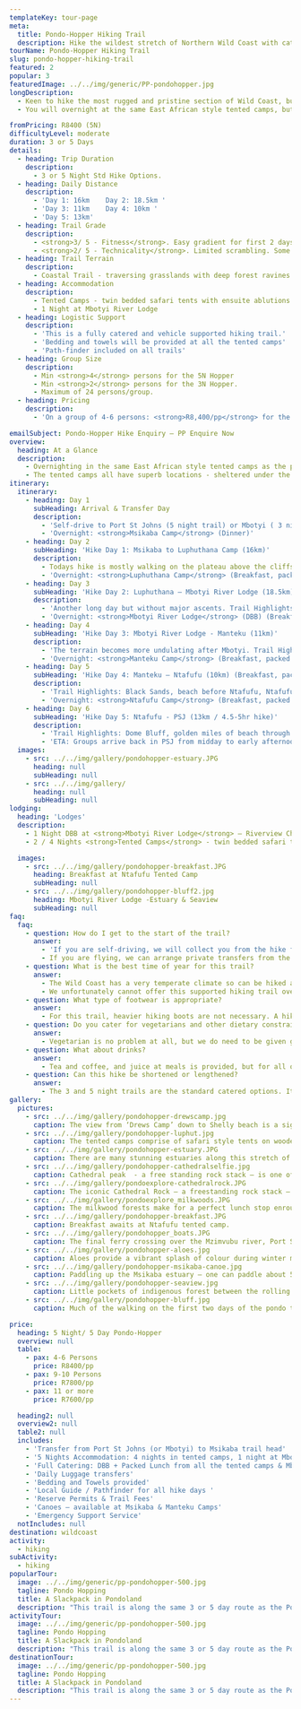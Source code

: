 ```yaml
---
templateKey: tour-page
meta:
  title: Pondo-Hopper Hiking Trail
  description: Hike the wildest stretch of Northern Wild Coast with catering and daily luggage support. Overnight in superbly located tented camps and a night at Mbotyi River Lodge.
tourName: Pondo-Hopper Hiking Trail
slug: pondo-hopper-hiking-trail
featured: 2
popular: 3
featuredImage: ../../img/generic/PP-pondohopper.jpg
longDescription:
  - Keen to hike the most rugged and pristine section of Wild Coast, but don't feel like the schlep of planning and preparing meals, or bringing little more than you tekkies and a beach towel? Provided your hike is planned for outside the peak school holidays, we can offer a fully supported, fully-catered version of the 3 & 5 night Pondo-Explorer trail.
  - You will overnight at the same East African style tented camps, but all bedding will be supplied. Your main kit bags will be transferred from camp to camp by vehicle, so you need only hike with a light daypack. Dinner, Breakfast and a packed lunch for each trail day, will be provided by the tented camps and your third night is spent at Mbotyi River Lodge.

fromPricing: R8400 (5N)
difficultyLevel: moderate
duration: 3 or 5 Days
details:
  - heading: Trip Duration
    description:
      - 3 or 5 Night Std Hike Options.
  - heading: Daily Distance
    description:
      - 'Day 1: 16km    Day 2: 18.5km '
      - 'Day 3: 11km    Day 4: 10km '
      - 'Day 5: 13km'
  - heading: Trail Grade
    description:
      - <strong>3/ 5 - Fitness</strong>. Easy gradient for first 2 days but higher daily distances. More hills on Day’s 3 & 4.
      - <strong>2/ 5 - Technicality</strong>. Limited scrambling. Some sheer sections for viewpoints (optional).
  - heading: Trail Terrain
    description:
      - Coastal Trail - traversing grasslands with deep forest ravines and gorges, rocky headlands, sandy beaches and passing through friendly Pondo villages.
  - heading: Accommodation
    description:
      - Tented Camps - twin bedded safari tents with ensuite ablutions & hot shower. Central kitchen & dining boma.
      - 1 Night at Mbotyi River Lodge
  - heading: Logistic Support
    description:
      - 'This is a fully catered and vehicle supported hiking trail.'
      - 'Bedding and towels will be provided at all the tented camps'
      - 'Path-finder included on all trails'
  - heading: Group Size
    description:
      - Min <strong>4</strong> persons for the 5N Hopper
      - Min <strong>2</strong> persons for the 3N Hopper.
      - Maximum of 24 persons/group.
  - heading: Pricing
    description:
      - 'On a group of 4-6 persons: <strong>R8,400/pp</strong> for the 5 Night Hopper'

emailSubject: Pondo-Hopper Hike Enquiry – PP Enquire Now
overview:
  heading: At a Glance
  description:
    - Overnighting in the same East African style tented camps as the pondo-explorer, but with all bedding supplied. Your main kit bags will be transferred from camp to camp by vehicle, so you need only hike with a light daypack. Dinner, Breakfast and a packed lunch for each trail day will be provided by the tented camps and your third night is spent at Mbotyi River hotel.
    - The tented camps all have superb locations - sheltered under the milkwoods overlooking an estuary, or perched on a hillside offering panoramic sea views. This fully supported hike is a fantastic trail to do with a group of friends looking for a hike that is within reach of the average hiker and with enough activities - like canoeing up the estuaries, fishing and swimming, to keep the Duracell bunnies active.
itinerary:
  itinerary:
    - heading: Day 1
      subHeading: Arrival & Transfer Day
      description:
        - 'Self-drive to Port St Johns (5 night trail) or Mbotyi ( 3 night trail), leaving your vehicle in secure parking here and we will transfer you to Msikaba, the trailhead, for your first nights accommodation. No hiking this day.'
        - 'Overnight: <strong>Msikaba Camp</strong> (Dinner)'
    - heading: Day 2
      subHeading: 'Hike Day 1: Msikaba to Luphuthana Camp (16km)'
      description:
        - Todays hike is mostly walking on the plateau above the cliffs. The vestiges of treasure quests at Grosvenor, Goss’s Point and the stunning Mkweni estuary as well as the fantastic spray display at Luphuthana are highlights of the day.
        - 'Overnight: <strong>Luphuthana Camp</strong> (Breakfast, packed lunch & dinner)'
    - heading: Day 3
      subHeading: 'Hike Day 2: Luphuthana – Mbotyi River Lodge (18.5km)'
      description:
        - 'Another long day but without major ascents. Trail Highlights include: Top Hat, Waterfall Bluff (an 80m high waterfall which plunges directly into the ocean), Cathedral Rock, Mfihlelo Waterfall, freshwater swimming pools on the Mlambomkulu river, and the views from the top of Drew’s Camp looking down towards Mbotyi where you will enjoy the comfort of Mbotyi River Lodge for the night.'
        - 'Overnight: <strong>Mbotyi River Lodge</strong> (DBB) (Breakfast, packed lunch & dinner)'
    - heading: Day 4
      subHeading: 'Hike Day 3: Mbotyi River Lodge - Manteku (11km)'
      description:
        - 'The terrain becomes more undulating after Mbotyi. Trail Highlights: Friendly rural villages, sweeping vistas from the hilltops, Manteku mangrove estuary with prolific birdlife, canoeing up Manteku Estuary.'
        - 'Overnight: <strong>Manteku Camp</strong> (Breakfast, packed lunch & dinner)'
    - heading: Day 5
      subHeading: 'Hike Day 4: Manteku – Ntafufu (10km) (Breakfast, packed lunch & dinner)'
      description:
        - 'Trail Highlights: Black Sands, beach before Ntafufu, Ntafufu River Crossing.'
        - 'Overnight: <strong>Ntafufu Camp</strong> (Breakfast, packed lunch & dinner)'
    - heading: Day 6
      subHeading: 'Hike Day 5: Ntafufu - PSJ (13km / 4.5-5hr hike)'
      description:
        - 'Trail Highlights: Dome Bluff, golden miles of beach through to Poenskop'
        - 'ETA: Groups arrive back in PSJ from midday to early afternoon'
  images:
    - src: ../../img/gallery/pondohopper-estuary.JPG
      heading: null
      subHeading: null
    - src: ../../img/gallery/
      heading: null
      subHeading: null
lodging:
  heading: 'Lodges'
  description:
    - 1 Night DBB at <strong>Mbotyi River Lodge</strong> – Riverview Chalets.
    - 2 / 4 Nights <strong>Tented Camps</strong> - twin bedded safari tents on wooden platforms under thatch boma's with ensuite ablutions & hot water gas shower. Central kitchen & dining boma where meals will be provided.

  images:
    - src: ../../img/gallery/pondohopper-breakfast.JPG
      heading: Breakfast at Ntafufu Tented Camp
      subHeading: null
    - src: ../../img/gallery/pondohopper-bluff2.jpg
      heading: Mbotyi River Lodge -Estuary & Seaview
      subHeading: null
faq:
  faq:
    - question: How do I get to the start of the trail?
      answer:
        - 'If you are self-driving, we will collect you from the hike finish-point: Port St Johns on the 5 night trail or Mbotyi for the 3 night trail. You will leave your vehicle in secure parking in PSJ or Mbotyi and be transferred to Msikaba – the hike start for both the 3 & 5 night trail. This transfer is included in the hike price.'
        - If you are flying, we can arrange private transfers from the airport. Mtata is the closest airport (1.5hr from PSJ) but there are only direct flights from JHB. Durban or East London are the next closest  airports (5- 6hr transfer). If the group is flying – we will arrange transfers directly to Msikaba (trail head) and back from Port St Johns (trail-end) – please request a quote for these extra transfers.
    - question: What is the best time of year for this trail?
      answer:
        - The Wild Coast has a very temperate climate so can be hiked all year round, but from about March through to November tend to be better months i.t.o less rainfall. Winter months offer a wonderful and stable climate for hiking and the annual sardine brings lots of marine action, but we do struggle to get a booking at Mbotyi hotel as it is block-booked by the sardine tour operators.
        - We unfortunately cannot offer this supported hiking trail over the peak school holidays as the camps need to give priority to long-stay bookings.
    - question: What type of footwear is appropriate?
      answer:
        - For this trail, heavier hiking boots are not necessary. A hiking type shoe or trail running sneaker with good grip is perfect.
    - question: Do you cater for vegetarians and other dietary constraints?
      answer:
        - Vegetarian is no problem at all, but we do need to be given good advance warning. Other dietary constraints need to be assessed on a case-by-case scenario and a surcharge may apply. The shops in the area are limited and the nearest health shop is over 300kms away.
    - question: What about drinks?
      answer:
        - Tea and coffee, and juice at meals is provided, but for all other drinks (both alcoholic and soft) – you will need to bring your own, and these will be transferred along with your bags from camp to camp by the support vehicle. Space is limited, and the roads are rough, so your drinks need to be properly packaged (cooler or box) and please avoid glass.
    - question: Can this hike be shortened or lengthened?
      answer:
        - The 3 and 5 night trails are the standard catered options. It is possible to spend an extra day-night at Mbotyi hotel should you want.
gallery:
  pictures:
    - src: ../../img/gallery/pondohopper-drewscamp.jpg
      caption: The view from ‘Drews Camp’ down to Shelly beach is a sight to behold.
    - src: ../../img/gallery/pondohopper-luphut.jpg
      caption: The tented camps comprise of safari style tents on wooden platforms, with thatch roofs, to keep cool. All have their own ensuite.
    - src: ../../img/gallery/pondohopper-estuary.JPG
      caption: There are many stunning estuaries along this stretch of coastline. There are canoes at Msikaba, Manteku and Ntafufu estuaries for the intrepid to explore.
    - src: ../../img/gallery/pondohopper-cathedralselfie.jpg
      caption: Cathedral peak  - a free standing rock stack – is one of the geological wonders along the route.
    - src: ../../img/gallery/pondoexplore-cathedralrock.JPG
      caption: The iconic Cathedral Rock – a freestanding rock stack – Day 2 of the Pondo-Explorer trail.
    - src: ../../img/gallery/pondoexplore_milkwoods.JPG
      caption: The milkwood forests make for a perfect lunch stop enroute.
    - src: ../../img/gallery/pondohopper-breakfast.JPG
      caption: Breakfast awaits at Ntafufu tented camp.
    - src: ../../img/gallery/pondohopper_boats.JPG
      caption: The final ferry crossing over the Mzimvubu river, Port St Johns.
    - src: ../../img/gallery/pondohopper-aloes.jpg
      caption: Aloes provide a vibrant splash of colour during winter months.
    - src: ../../img/gallery/pondohopper-msikaba-canoe.jpg
      caption: Paddling up the Msikaba estuary – one can paddle about 5kms upstream.
    - src: ../../img/gallery/pondohopper-seaview.jpg
      caption: Little pockets of indigenous forest between the rolling green hills.
    - src: ../../img/gallery/pondohopper-bluff.jpg
      caption: Much of the walking on the first two days of the pondo trail is on the plateau above the cliffs, offering sweeping sea vistas.

price:
  heading: 5 Night/ 5 Day Pondo-Hopper
  overview: null
  table:
    - pax: 4-6 Persons
      price: R8400/pp
    - pax: 9-10 Persons
      price: R7800/pp
    - pax: 11 or more
      price: R7600/pp

  heading2: null
  overview2: null
  table2: null
  includes:
    - 'Transfer from Port St Johns (or Mbotyi) to Msikaba trail head'
    - '5 Nights Accommodation: 4 nights in tented camps, 1 night at Mbotyi hotel'
    - 'Full Catering: DBB + Packed Lunch from all the tented camps & Mbotyi hotel'
    - 'Daily Luggage transfers'
    - 'Bedding and Towels provided'
    - 'Local Guide / Pathfinder for all hike days '
    - 'Reserve Permits & Trail Fees'
    - 'Canoes – available at Msikaba & Manteku Camps'
    - 'Emergency Support Service'
  notIncludes: null
destination: wildcoast
activity:
  - hiking
subActivity:
  - hiking
popularTour:
  image: ../../img/generic/pp-pondohopper-500.jpg
  tagline: Pondo Hopping
  title: A Slackpack in Pondoland
  description: "This trail is along the same 3 or 5 day route as the Pondo-Explorer, but is a fully supported and catered trail where all bedding & meals are catered for and your luggage is transferred from camp to camp by vehicle. A great option for groups who'd like to have the planning & logistics taken care of."
activityTour:
  image: ../../img/generic/pp-pondohopper-500.jpg
  tagline: Pondo Hopping
  title: A Slackpack in Pondoland
  description: "This trail is along the same 3 or 5 day route as the Pondo-Explorer, but is a fully supported and catered trail where all bedding & meals are catered for and your luggage is transferred from camp to camp by vehicle. A great option for groups who'd like to have the planning & logistics taken care of."
destinationTour:
  image: ../../img/generic/pp-pondohopper-500.jpg
  tagline: Pondo Hopping
  title: A Slackpack in Pondoland
  description: "This trail is along the same 3 or 5 day route as the Pondo-Explorer, but is a fully supported and catered trail where all bedding & meals are catered for and your luggage is transferred from camp to camp by vehicle. A great option for groups who'd like to have the planning & logistics taken care of."
---
```

